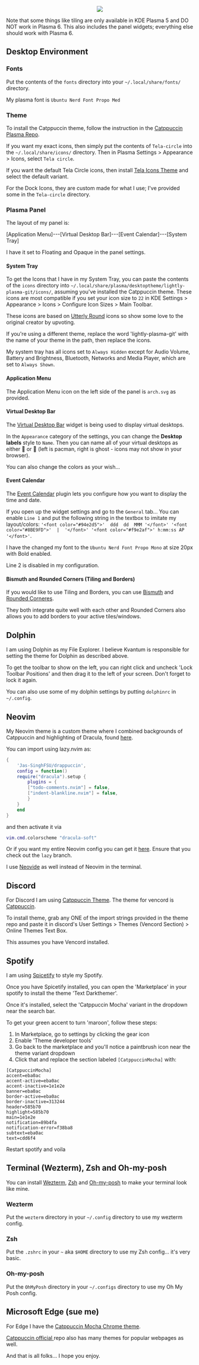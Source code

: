 <p align="center">
    <img src="https://i.imgur.com/wPJOZBW.jpeg">
</p>
Note that some things like tiling are only available in KDE Plasma 5 and DO NOT work in Plasma 6. This also includes the panel widgets; everything else should work with Plasma 6.

## Desktop Environment
### Fonts

Put the contents of the `fonts` directory into your `~/.local/share/fonts/` directory.

My plasma font is `Ubuntu Nerd Font Propo Med`
### Theme

To install the Catppuccin theme, follow the instruction in the [Catppuccin Plasma Repo](https://github.com/catppuccin/kde).

If you want my exact icons, then simply put the contents of `Tela-circle` into the `~/.local/share/icons/` directory. Then in Plasma Settings > Appearance > Icons, select `Tela circle`.

If you want the default Tela Circle icons, then install [Tela Icons Theme](https://store.kde.org/p/1359276) and select the default variant.

For the Dock Icons, they are custom made for what I use; I've provided some in the `Tela-circle` directory.

### Plasma Panel

The layout of my panel is:

[Application Menu]---[Virtual Desktop Bar]---[Event Calendar]---[System Tray]

I have it set to Floating and Opaque in the panel settings.

#### System Tray

To get the Icons that I have in my System Tray, you can paste the contents of the `icons` directory into `~/.local/share/plasma/desktoptheme/lightly-plasma-git/icons/`, assuming you've installed the Catppuccin theme. These icons are most compatible if you set your icon size to `22` in KDE Settings > Appearance > Icons > Configure Icon Sizes > Main Toolbar.

These icons are based on [Utterly Round](https://store.kde.org/p/1901768) icons so show some love to the original creator by upvoting.

If you're using a different theme, replace the word 'lightly-plasma-git' with the name of your theme in the path, then replace the icons.

My system tray has all icons set to `Always Hidden` except for Audio Volume, Battery and Brightness, Bluetooth, Networks and Media Player, which are set to `Always Shown`.

#### Application Menu

The Application Menu icon on the left side of the panel is `arch.svg` as provided.

#### Virtual Desktop Bar

The [Virtual Desktop Bar](https://github.com/wsdfhjxc/virtual-desktop-bar) widget is being used to display virtual desktops.

In the `Appearance` category of the settings, you can change the **Desktop labels** style to `Name`.
Then you can name all of your virtual desktops as either 󰮯 or 󰊠 (left is pacman, right is ghost - icons may not show in your browser).

You can also change the colors as your wish...

#### Event Calendar

The [Event Calendar](https://store.kde.org/p/998901/) plugin lets you configure how you want to display the time and date.

If you open up the widget settings and go to the `General` tab... You can enable `Line 1` and put the following string in the textbox to imitate my layout/colors: `'<font color="#94e2d5">'  ddd  dd  MMM '</font>' '<font color="#8BE9FD">'  |  '</font>' '<font color="#f9e2af">' h:mm:ss AP  '</font>'`. 

I have the changed my font to the `Ubuntu Nerd Font Propo Mono` at size 20px with Bold enabled.

Line 2 is disabled in my configuration.

#### Bismuth and Rounded Corners (Tiling and Borders)

If you would like to use Tiling and Borders, you can use [Bismuth](https://github.com/Bismuth-Forge/bismuth) and [Rounded Corneres](https://github.com/matinlotfali/KDE-Rounded-Corners).

They both integrate quite well with each other and Rounded Corners also allows you to add borders to your active tiles/windows.

## Dolphin

I am using Dolphin as my File Explorer. I believe Kvantum is responsible for setting the theme for Dolphin as described above.

To get the toolbar to show on the left, you can right click and uncheck 'Lock Toolbar Positions' and then drag it to the left of your screen. Don't forget to lock it again.

You can also use some of my dolphin settings by putting `dolphinrc` in `~/.config`.

## Neovim

My Neovim theme is a custom theme where I combined backgrounds of Catppuccin and highlighting of Dracula, found [here](https://github.com/Jas-SinghFSU/drappuccin). 

You can import using lazy.nvim as:
```lua
{
    'Jas-SinghFSU/drappuccin',
    config = function()
    require("dracula").setup {
        plugins = {
        ["todo-comments.nvim"] = false,
        ["indent-blankline.nvim"] = false,
        }
    }
    end
}
```
and then activate it via
```lua
vim.cmd.colorscheme "dracula-soft"
```

Or if you want my entire Neovim config you can get it [here](https://github.com/Jas-SinghFSU/nvim). Ensure that you check out the `lazy` branch.

I use [Neovide](https://github.com/neovide/neovide) as well instead of Neovim in the terminal.

## Discord

For Discord I am using [Catppuccin Theme](https://vencord.dev/). The theme for vencord is [Catppuccin](https://github.com/catppuccin/discord).

To install theme, grab any ONE of the import strings provided in the theme repo and paste it in discord's User Settings > Themes (Vencord Section) > Online Themes Text Box.

This assumes you have Vencord installed.

## Spotify

I am using [Spicetify](https://spicetify.app/docs/advanced-usage/installation/) to style my Spotify.

Once you have Spicetify installed, you can open the 'Marketplace' in your spotify to install the theme 'Text Darkthemer'.

Once it's installed, select the 'Catppuccin Mocha' variant in the dropdown near the search bar.

To get your green accent to turn 'maroon', follow these steps:
1. In Marketplace, go to settings by clicking the gear icon
1. Enable 'Theme developer tools'
1. Go back to the marketplace and you'll notice a paintbrush icon near the theme variant dropdown
1. Click that and replace the section labeled `[CatppuccinMocha]` with:
```
[CatppuccinMocha]
accent=eba0ac
accent-active=eba0ac
accent-inactive=1e1e2e
banner=eba0ac
border-active=eba0ac
border-inactive=313244
header=585b70
highlight=585b70
main=1e1e2e
notification=89b4fa
notification-error=f38ba8
subtext=eba0ac
text=cdd6f4
```
Restart spotify and voila

## Terminal (Wezterm), Zsh and Oh-my-posh

You can install [Wezterm](https://wezfurlong.org/wezterm/installation.html), [Zsh](https://github.com/ohmyzsh/ohmyzsh/wiki/Installing-ZSH#how-to-install-zsh-on-many-platforms) and [Oh-my-posh](https://ohmyposh.dev/docs/installation/linux) to make your terminal look like mine.

### Wezterm

Put the `wezterm` directory in your `~/.config` directory to use my wezterm config.

### Zsh

Put the `.zshrc` in your `~` aka `$HOME` directory to use my Zsh config... it's very basic.

### Oh-my-posh

Put the `OhMyPosh` directory in your `~/.configs` directory to use my Oh My Posh config.

## Microsoft Edge (sue me)

For Edge I have the [Catppuccin Mocha Chrome theme](https://chromewebstore.google.com/detail/catppuccin-chrome-theme-m/bkkmolkhemgaeaeggcmfbghljjjoofoh). 

[ Catppuccin official ](https://github.com/catppuccin/catppuccin) repo also has many themes for popular webpages as well.

And that is all folks... I hope you enjoy.
